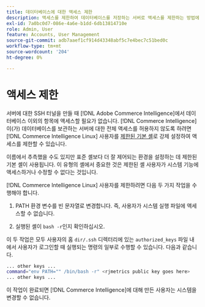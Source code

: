 ```yaml
---
title: 데이터베이스에 대한 액세스 제한
description: 액세스를 제한하여 데이터베이스를 저장하는 서버로 액세스를 제한하는 방법에 대해 알아봅니다.
exl-id: 7a0bc0d7-086e-4a6e-b1dd-6db13814710e
role: Admin, User
feature: Accounts, User Management
source-git-commit: adb7aaef1cf914d43348abf5c7e4bec7c51bed0c
workflow-type: tm+mt
source-wordcount: '204'
ht-degree: 0%

---
```


# 액세스 제한

서버에 대한 SSH 터널을 만들 때 [!DNL Adobe Commerce Intelligence]에서 데이터베이스 이외의 항목에 액세스할 필요가 없습니다. [!DNL Commerce Intelligence]이(가) 데이터베이스를 보관하는 서버에 대한 전체 액세스를 허용하지 않도록 하려면 [!DNL Commerce Intelligence Linux] 사용자를 [제한된 기본 셸](https://www.gnu.org/software/bash/manual/html_node/The-Restricted-Shell.html)로 강제 설정하여 액세스를 제한할 수 있습니다.

이름에서 추측했을 수도 있지만 표준 셸보다 더 잘 제어되는 환경을 설정하는 데 제한된 기본 셸이 사용됩니다. 이 유형의 셸에서 중요한 것은 제한된 셸 사용자가 시스템 기능에 액세스하거나 수정할 수 없다는 것입니다.

[!DNL Commerce Intelligence Linux] 사용자를 제한하려면 다음 두 가지 작업을 수행해야 합니다.

1. PATH 환경 변수를 빈 문자열로 변경합니다. 즉, 사용자가 시스템 실행 파일에 액세스할 수 없습니다.

1. 실행된 셸이 `bash -r`인지 확인하십시오.

이 두 작업은 모두 사용자의 홈 `dir/.ssh` 디렉터리에 있는 `authorized_keys` 파일 내에서 사용자가 로그인할 때 실행되는 명령의 일부로 수행할 수 있습니다. 다음과 같습니다.

```bash
... other keys ...
command="env PATH="" /bin/bash -r" <rjmetrics public key goes here>
... other keys ...
```

이 작업이 완료되면 [!DNL Commerce Intelligence]에 대해 만든 사용자는 시스템을 변경할 수 없습니다.
